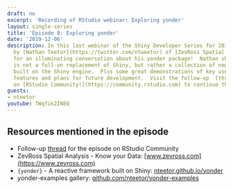 ```yaml
---
draft: no
excerpt: 'Recording of RStudio webinar: Exploring yonder'
layout: single-series
title: 'Episode 8: Exploring yonder'
date: '2019-12-06'
description: In this last webinar of the Shiny Developer Series for 2019, we are joined
  by [Nathan Teetor](https://twitter.com/ntweetor) of [ZevRoss Spatial Analysis](https://www.zevross.com)
  for an illuminating conversation about his yonder package!  Nathan shares how yonder
  is not a full-on replacement of Shiny, but rather a collection of new functionality
  built on the Shiny engine.  Plus some great demonstrations of key user interface
  features and plans for future development.  Visit the follow-up  [thread](https://community.rstudio.com/t/shiny-developer-series-webinar-discussion-episode-8-nathan-teetor-on-exploring-yonder/46744)
  on [RStudio Community!](https://community.rstudio.com) to continue the discussion!
guests: 
- nteetor
youtube: TWqfik2INEQ
---
```


## Resources mentioned in the episode

* Follow-up [thread](https://community.rstudio.com/t/shiny-developer-series-webinar-discussion-episode-8-nathan-teetor-on-exploring-yonder/46744) for the episode on RStudio Community
* ZevRoss Spatial Analysis - Know your Data: [www.zevross.com](https://www.zevross.com)
* `{yonder}` - A reactive framework built on Shiny: [nteetor.github.io/yonder](https://nteetor.github.io/yonder/)
* yonder-examples gallery: [github.com/nteetor/yonder-examples](https://github.com/nteetor/yonder-examples)
